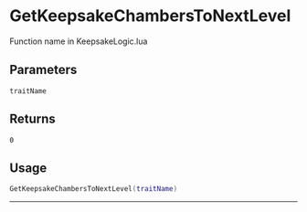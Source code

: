 # GetKeepsakeChambersToNextLevel
Function name in KeepsakeLogic.lua
## Parameters
`traitName`
## Returns
`0`
## Usage
```lua
GetKeepsakeChambersToNextLevel(traitName)
```
---
